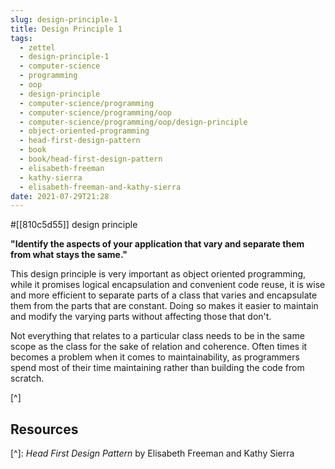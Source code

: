 ```yaml
---
slug: design-principle-1
title: Design Principle 1
tags:
  - zettel
  - design-principle-1
  - computer-science
  - programming
  - oop
  - design-principle
  - computer-science/programming
  - computer-science/programming/oop
  - computer-science/programming/oop/design-principle
  - object-oriented-programming
  - head-first-design-pattern
  - book
  - book/head-first-design-pattern
  - elisabeth-freeman
  - kathy-sierra
  - elisabeth-freeman-and-kathy-sierra
date: 2021-07-29T21:28
---
```



#[[810c5d55]] design principle

**"Identify the aspects of your application that vary and separate them from
what stays the same."**

This design principle is very important as object oriented programming, while it
promises logical encapsulation and convenient code reuse, it is wise and more
efficient to separate parts of a class that varies and encapsulate them from the
parts that are constant. Doing so makes it easier to maintain and modify the
varying parts without affecting those that don't.

Not everything that relates to a particular class needs to be in the same scope
as the class for the sake of relation and coherence. Often times it becomes
a problem when it comes to maintainability, as programmers spend most of their
time maintaining rather than building the code from scratch.

[^]

## Resources

[^]: _Head First Design Pattern_ by Elisabeth Freeman and Kathy Sierra
